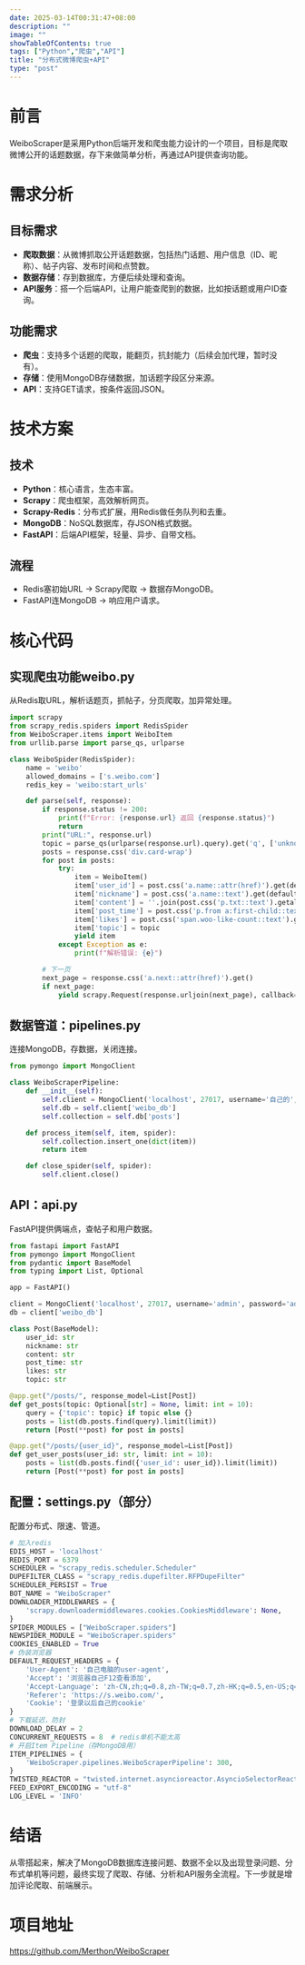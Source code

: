 ```yaml
---
date: 2025-03-14T00:31:47+08:00
description: ""
image: ""
showTableOfContents: true
tags: ["Python","爬虫","API"]
title: "分布式微博爬虫+API"
type: "post"
---
```

# 前言
   WeiboScraper是采用Python后端开发和爬虫能力设计的一个项目，目标是爬取微博公开的话题数据，存下来做简单分析，再通过API提供查询功能。

# 需求分析
## 目标需求
-  **爬取数据**：从微博抓取公开话题数据，包括热门话题、用户信息（ID、昵称）、帖子内容、发布时间和点赞数。
-  **数据存储**：存到数据库，方便后续处理和查询。 
-  **API服务**：搭一个后端API，让用户能查爬到的数据，比如按话题或用户ID查询。
## 功能需求 
- **爬虫**：支持多个话题的爬取，能翻页，抗封能力（后续会加代理，暂时没有）。 
- **存储**：使用MongoDB存储数据，加话题字段区分来源。 
- **API**：支持GET请求，按条件返回JSON。
# 技术方案
## 技术
- **Python**：核心语言，生态丰富。 
- **Scrapy**：爬虫框架，高效解析网页。
- **Scrapy-Redis**：分布式扩展，用Redis做任务队列和去重。 
- **MongoDB**：NoSQL数据库，存JSON格式数据。 
- **FastAPI**：后端API框架，轻量、异步、自带文档。
## 流程
-  Redis塞初始URL → Scrapy爬取 → 数据存MongoDB。 
- FastAPI连MongoDB → 响应用户请求。
# 核心代码
## 实现爬虫功能weibo.py
从Redis取URL，解析话题页，抓帖子，分页爬取，加异常处理。
```python
import scrapy
from scrapy_redis.spiders import RedisSpider
from WeiboScraper.items import WeiboItem
from urllib.parse import parse_qs, urlparse

class WeiboSpider(RedisSpider):
    name = 'weibo'
    allowed_domains = ['s.weibo.com']
    redis_key = 'weibo:start_urls'

    def parse(self, response):
        if response.status != 200:
            print(f"Error: {response.url} 返回 {response.status}")
            return
        print("URL:", response.url)
        topic = parse_qs(urlparse(response.url).query).get('q', ['unknown'])[0]
        posts = response.css('div.card-wrap')
        for post in posts:
            try:
                item = WeiboItem()
                item['user_id'] = post.css('a.name::attr(href)').get(default='unknown').split('/')[-1].split('?')[0]
                item['nickname'] = post.css('a.name::text').get(default='unknown')
                item['content'] = ''.join(post.css('p.txt::text').getall()).strip() or 'N/A'
                item['post_time'] = post.css('p.from a:first-child::text').get(default='N/A').strip()
                item['likes'] = post.css('span.woo-like-count::text').get(default='0')
                item['topic'] = topic
                yield item
            except Exception as e:
                print(f"解析错误: {e}")

        # 下一页
        next_page = response.css('a.next::attr(href)').get()
        if next_page:
            yield scrapy.Request(response.urljoin(next_page), callback=self.parse)
```
## 数据管道：pipelines.py
连接MongoDB，存数据，关闭连接。
```python
from pymongo import MongoClient

class WeiboScraperPipeline:
    def __init__(self):
        self.client = MongoClient('localhost', 27017, username='自己的', password='自己的')
        self.db = self.client['weibo_db']
        self.collection = self.db['posts']

    def process_item(self, item, spider):
        self.collection.insert_one(dict(item))
        return item

    def close_spider(self, spider):
        self.client.close()
```
## API：api.py
FastAPI提供俩端点，查帖子和用户数据。
```python
from fastapi import FastAPI
from pymongo import MongoClient
from pydantic import BaseModel
from typing import List, Optional

app = FastAPI()

client = MongoClient('localhost', 27017, username='admin', password='admin')
db = client['weibo_db']

class Post(BaseModel):
    user_id: str
    nickname: str
    content: str
    post_time: str
    likes: str
    topic: str

@app.get("/posts/", response_model=List[Post])
def get_posts(topic: Optional[str] = None, limit: int = 10):
    query = {'topic': topic} if topic else {}
    posts = list(db.posts.find(query).limit(limit))
    return [Post(**post) for post in posts]

@app.get("/posts/{user_id}", response_model=List[Post])
def get_user_posts(user_id: str, limit: int = 10):
    posts = list(db.posts.find({'user_id': user_id}).limit(limit))
    return [Post(**post) for post in posts]
```
## 配置：settings.py（部分）
配置分布式、限速、管道。
```python
# 加入redis
EDIS_HOST = 'localhost'
REDIS_PORT = 6379
SCHEDULER = "scrapy_redis.scheduler.Scheduler"
DUPEFILTER_CLASS = "scrapy_redis.dupefilter.RFPDupeFilter"
SCHEDULER_PERSIST = True
BOT_NAME = "WeiboScraper"
DOWNLOADER_MIDDLEWARES = {
    'scrapy.downloadermiddlewares.cookies.CookiesMiddleware': None,
}
SPIDER_MODULES = ["WeiboScraper.spiders"]
NEWSPIDER_MODULE = "WeiboScraper.spiders"
COOKIES_ENABLED = True
# 伪装浏览器
DEFAULT_REQUEST_HEADERS = {
    'User-Agent': '自己电脑的user-agent',
    'Accept': '浏览器自己F12查看添加',
    'Accept-Language': 'zh-CN,zh;q=0.8,zh-TW;q=0.7,zh-HK;q=0.5,en-US;q=0.3,en;q=0.2',
    'Referer': 'https://s.weibo.com/',
    'Cookie': '登录以后自己的cookie'
}
# 下载延迟，防封
DOWNLOAD_DELAY = 2
CONCURRENT_REQUESTS = 8  # redis单机不能太高
# 开启Item Pipeline（存MongoDB用）
ITEM_PIPELINES = {
    'WeiboScraper.pipelines.WeiboScraperPipeline': 300,
}
TWISTED_REACTOR = "twisted.internet.asyncioreactor.AsyncioSelectorReactor"
FEED_EXPORT_ENCODING = "utf-8"
LOG_LEVEL = 'INFO'
```
# 结语
从零搭起来，解决了MongoDB数据库连接问题、数据不全以及出现登录问题、分布式单机等问题，最终实现了爬取、存储、分析和API服务全流程。下一步就是增加评论爬取、前端展示。
# 项目地址
https://github.com/Merthon/WeiboScraper